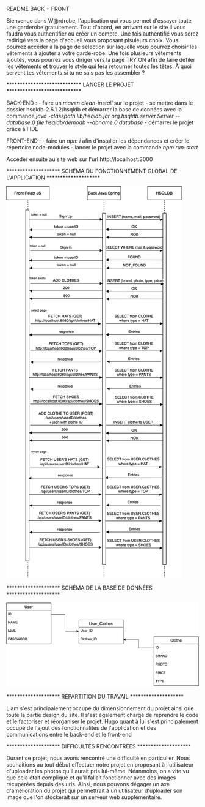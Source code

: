 README BACK + FRONT

Bienvenue dans W@rdrobe, l'application qui vous permet d'essayer toute une garderobe gratuitement. Tout d'abord, en arrivant sur le site il vous faudra vous authentifier ou créer un compte. Une fois authentifié vous serez redirigé vers la page d'accueil vous proposant plsuieurs choix. Vous pourrez accéder à la page de sélection sur laquelle vous pourrez choisir les vêtements à ajouter à votre garde-robe. Une fois plusieurs vêtements ajoutés, vous pourrez vous diriger vers la page TRY ON afin de faire défiler les vêtements et trouver le style qui fera retourner toutes les têtes. À quoi servent tes vêtements si tu ne sais pas les assembler ?



**************************** LANCER LE PROJET ****************************

BACK-END : 
            - faire un *maven clean-install* sur le projet
            - se mettre dans le dossier hsqldb-2.6.1 2/hsqldb et démarrer la base de données avec la commande *java -classpath lib/hsqldb.jar org.hsqldb.server.Server --database.0 file:hsqldb/demodb --dbname.0 database*
            - démarrer le projet grâce à l'IDE
            
FRONT-END :
            - faire un *npm i* afin d'installer les dépendances et créer le répertoire node-modules
            - lancer le projet avec la commande *npm run-start*


Accéder ensuite au site web sur l'url http://localhost:3000



******************** SCHÉMA DU FONCTIONNEMENT GLOBAL DE L'APPLICATION ********************


![Alt text](doc/schema_interactions.png?raw=true "Title")


******************** SCHÉMA DE LA BASE DE DONNÉES ********************

![Alt text](doc/schema_bdd.png?raw=true "Title")


******************** RÉPARTITION DU TRAVAIL ********************

Liam s'est principalement occupé du dimensionnement du projet ainsi que toute la partie design du site. Il s'est également chargé de reprendre le code et le factoriser et réorganiser le projet.
Hugo quant à lui s'est principalement occupé de l'ajout des fonctionnalités de l'application et des communications entre le back-end et le front-end


******************** DIFFICULTÉS RENCONTRÉES ********************

Durant ce projet, nous avons rencontré une difficulté en particulier. Nous souhaitions au tout début effectuer notre projet en proposant à l'utilisateur d'uploader les photos qu'il aurait pris lui-même. Néanmoins, on a vite vu que cela était compliqué et qu'il fallait fonctionner avec des images récupérées depuis des urls. Ainsi, nous pouvons dégager un axe d'amélioration du projet qui permettrait à un utilisateur d'uploader son image que l'on stockerait sur un serveur web supplémentaire.
